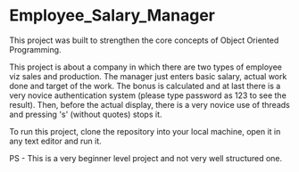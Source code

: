 # Employee_Salary_Manager
This project was built to strengthen the core concepts of Object Oriented Programming.

This project is about a company in which there are two types of employee viz sales and production. The manager just enters basic salary, actual work done and target of the work.
The bonus is calculated and at last there is a very novice authentication system (please type password as 123 to see the result). Then, before the actual display, there is a very novice 
use of threads and pressing 's' (without quotes) stops it. 

To run this project, clone the repository into your local machine, open it in any text editor and run it.

PS - This is a very beginner level project and not very well structured one.
